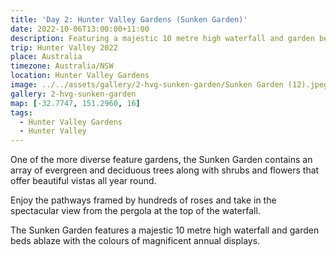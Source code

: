 ```yaml
---
title: 'Day 2: Hunter Valley Gardens (Sunken Garden)'
date: 2022-10-06T13:00:00+11:00
description: Featuring a majestic 10 metre high waterfall and garden beds ablaze with colour.
trip: Hunter Valley 2022
place: Australia
timezone: Australia/NSW
location: Hunter Valley Gardens
image: ../../assets/gallery/2-hvg-sunken-garden/Sunken Garden (12).jpeg
gallery: 2-hvg-sunken-garden
map: [-32.7747, 151.2960, 16]
tags:
  - Hunter Valley Gardens
  - Hunter Valley
---
```


One of the more diverse feature gardens, the Sunken Garden contains an array of evergreen and deciduous trees along with shrubs and flowers that offer beautiful vistas all year round.

Enjoy the pathways framed by hundreds of roses and take in the spectacular view from the pergola at the top of the waterfall.

The Sunken Garden features a majestic 10 metre high waterfall and garden beds ablaze with the colours of magnificent annual displays.
